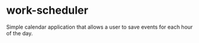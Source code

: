 # work-scheduler
Simple calendar application that allows a user to save events for each hour of the day.
